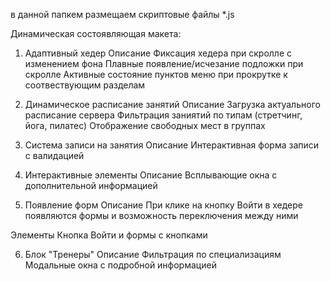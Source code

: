 в данной папкем размещаем скриптовые файлы *.js

Динамическая состоявляющая макета:

1. Адаптивный хедер
Описание
Фиксация хедера при скролле с изменением фона
Плавные появление/исчезание подложки при скролле
Активные состояние пунктов меню при прокрутке к соотвествующим разделам 

2. Динамическое расписание занятий
Описание 
Загрузка актуального расписание сервера
Фильтрация заниятий по типам (стретчинг, йога, пилатес)
Отображение свободных мест в группах

3. Система записи на занятия 
Описание
Интерактивная форма записи с валидацией 

4. Интерактивные элементы 
Описание
Всплывающие окна с дополнительной информацией 

5. Появление форм 
Описание
При клике на кнопку Войти в хедере появляются формы и возможность переключения между ними

Элементы
Кнопка Войти и формы с кнопками

6. Блок "Тренеры"
Описание
Фильтрация по специализациям 
Модальные окна с подробной информацией 